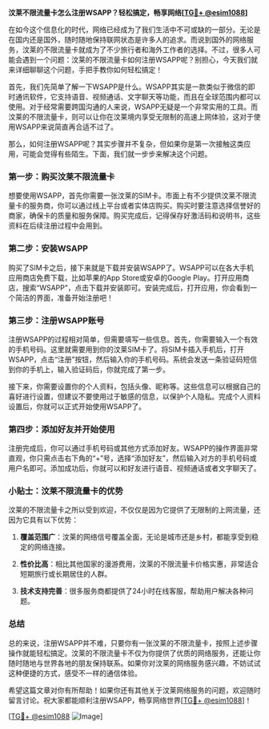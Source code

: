 **汶莱不限流量卡怎么注册WSAPP？轻松搞定，畅享网络[[TG💪+ @esim1088](https://t.me/s/esim1088)]**

在如今这个信息化的时代，网络已经成为了我们生活中不可或缺的一部分。无论是在国内还是国外，随时随地保持联网状态是许多人的追求。而说到国外的网络服务，汶莱的不限流量卡就成为了不少旅行者和海外工作者的选择。不过，很多人可能会遇到一个问题：汶莱的不限流量卡如何注册WSAPP呢？别担心，今天我们就来详细聊聊这个问题，手把手教你如何轻松搞定！

首先，我们先简单了解一下WSAPP是什么。WSAPP其实是一款类似于微信的即时通讯软件，它支持语音、视频通话、文字聊天等功能，而且在全球范围内都可以使用。对于经常需要跨国沟通的人来说，WSAPP无疑是一个非常实用的工具。而汶莱的不限流量卡，则可以让你在汶莱境内享受无限制的高速上网体验，这对于使用WSAPP来说简直再合适不过了。

那么，如何注册WSAPP呢？其实步骤并不复杂，但如果你是第一次接触这类应用，可能会觉得有些陌生。下面，我们就一步步来解决这个问题。

### 第一步：购买汶莱不限流量卡

想要使用WSAPP，首先你需要一张汶莱的SIM卡。市面上有不少提供汶莱不限流量卡的服务商，你可以通过线上平台或者实体店购买。购买时要注意选择信誉好的商家，确保卡的质量和服务保障。购买完成后，记得保存好激活码和说明书，这些资料在后续注册过程中会用到。

### 第二步：安装WSAPP

购买了SIM卡之后，接下来就是下载并安装WSAPP了。WSAPP可以在各大手机应用商店免费下载，比如苹果的App Store或安卓的Google Play。打开应用商店，搜索“WSAPP”，点击下载并安装即可。安装完成后，打开应用，你会看到一个简洁的界面，准备开始注册吧！

### 第三步：注册WSAPP账号

注册WSAPP的过程相对简单，但需要填写一些信息。首先，你需要输入一个有效的手机号码。这里就需要用到你的汶莱SIM卡了。将SIM卡插入手机后，打开WSAPP，点击“注册”按钮，然后输入你的手机号码。系统会发送一条验证码短信到你的手机上，输入验证码后，你就完成了第一步。

接下来，你需要设置你的个人资料，包括头像、昵称等。这些信息可以根据自己的喜好进行设置，但建议不要使用过于敏感的信息，以保护个人隐私。完成个人资料设置后，你就可以正式开始使用WSAPP了。

### 第四步：添加好友并开始使用

注册完成后，你可以通过手机号码或其他方式添加好友。WSAPP的操作界面非常直观，你只需点击右下角的“+”号，选择“添加好友”，然后输入对方的手机号码或用户名即可。添加成功后，你就可以和好友进行语音、视频通话或者文字聊天了。

### 小贴士：汶莱不限流量卡的优势

汶莱的不限流量卡之所以受到欢迎，不仅仅是因为它提供了无限制的上网流量，还因为它具有以下优势：

1. **覆盖范围广**：汶莱的网络信号覆盖全面，无论是城市还是乡村，都能享受到稳定的网络连接。
   
2. **性价比高**：相比其他国家的漫游费用，汶莱的不限流量卡价格实惠，非常适合短期旅行或长期居住的人群。

3. **技术支持完善**：很多服务商都提供了24小时在线客服，帮助用户解决各种问题。

### 总结

总的来说，注册WSAPP并不难，只要你有一张汶莱的不限流量卡，按照上述步骤操作就能轻松搞定。汶莱的不限流量卡不仅为你提供了优质的网络服务，还能让你随时随地与世界各地的朋友保持联系。如果你对汶莱的网络服务感兴趣，不妨试试这种便捷的方式，感受不一样的通信体验。

希望这篇文章对你有所帮助！如果你还有其他关于汶莱网络服务的问题，欢迎随时留言讨论。祝大家都能顺利注册WSAPP，畅享网络世界[[TG💪+ @esim1088](https://t.me/s/esim1088)]！

[[TG💪+ @esim1088](https://t.me/s/esim1088) ![Image](https://i.postimg.cc/4NQfJmqS/Snipaste-2025-05-13-00-14-12.png)]